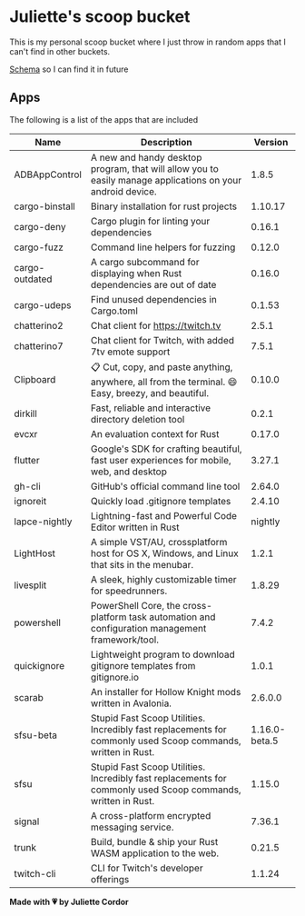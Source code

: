 # Juliette's scoop bucket

This is my personal scoop bucket where I just throw in random apps that I can't find in other buckets.

[Schema](https://raw.githubusercontent.com/ScoopInstaller/Scoop/master/schema.json) so I can find it in future

## Apps

The following is a list of the apps that are included

| Name       | Description       | Version       |
| ---------- | ----------------- | ------------- |
|ADBAppControl|A new and handy desktop program, that will allow you to easily manage applications on your android device.|1.8.5|
|cargo-binstall|Binary installation for rust projects|1.10.17|
|cargo-deny|Cargo plugin for linting your dependencies|0.16.1|
|cargo-fuzz|Command line helpers for fuzzing|0.12.0|
|cargo-outdated|A cargo subcommand for displaying when Rust dependencies are out of date|0.16.0|
|cargo-udeps|Find unused dependencies in Cargo.toml|0.1.53|
|chatterino2|Chat client for https://twitch.tv |2.5.1|
|chatterino7|Chat client for Twitch, with added 7tv emote support|7.5.1|
|Clipboard|📋 Cut, copy, and paste anything, anywhere, all from the terminal. 😄 Easy, breezy, and beautiful.|0.10.0|
|dirkill|Fast, reliable and interactive directory deletion tool|0.2.1|
|evcxr|An evaluation context for Rust|0.17.0|
|flutter|Google's SDK for crafting beautiful, fast user experiences for mobile, web, and desktop|3.27.1|
|gh-cli|GitHub's official command line tool|2.64.0|
|ignoreit|Quickly load .gitignore templates|2.4.10|
|lapce-nightly|Lightning-fast and Powerful Code Editor written in Rust|nightly|
|LightHost|A simple VST/AU, crossplatform host for OS X, Windows, and Linux that sits in the menubar.|1.2.1|
|livesplit|A sleek, highly customizable timer for speedrunners.|1.8.29|
|powershell|PowerShell Core, the cross-platform task automation and configuration management framework/tool.|7.4.2|
|quickignore|Lightweight program to download gitignore templates from gitignore.io|1.0.1|
|scarab|An installer for Hollow Knight mods written in Avalonia.|2.6.0.0|
|sfsu-beta|Stupid Fast Scoop Utilities. Incredibly fast replacements for commonly used Scoop commands, written in Rust.|1.16.0-beta.5|
|sfsu|Stupid Fast Scoop Utilities. Incredibly fast replacements for commonly used Scoop commands, written in Rust.|1.15.0|
|signal|A cross-platform encrypted messaging service.|7.36.1|
|trunk|Build, bundle & ship your Rust WASM application to the web. |0.21.5|
|twitch-cli|CLI for Twitch's developer offerings|1.1.24|


**Made with 💗 by Juliette Cordor**
